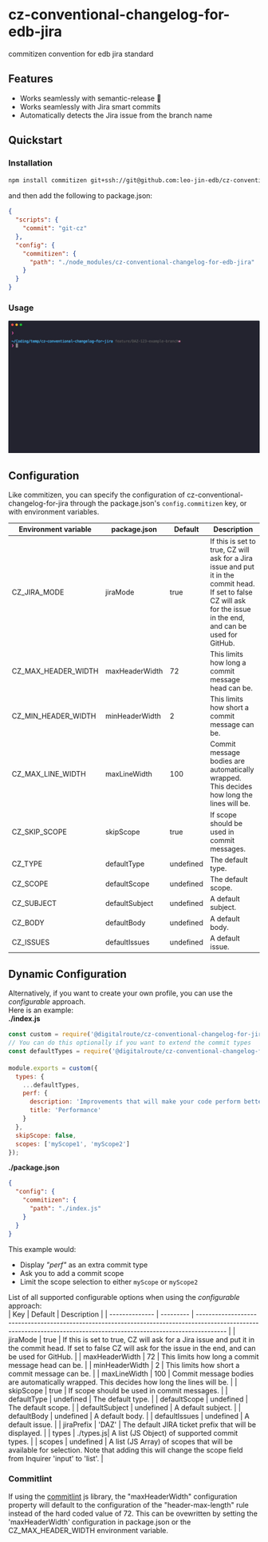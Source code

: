 # cz-conventional-changelog-for-edb-jira

commitizen convention for edb jira standard

## Features

- Works seamlessly with semantic-release 🚀
- Works seamlessly with Jira smart commits
- Automatically detects the Jira issue from the branch name

## Quickstart

### Installation

```bash
npm install commitizen git+ssh://git@github.com:leo-jin-edb/cz-conventional-changelog-for-edb-jira.git
```

and then add the following to package.json:

```json
{
  "scripts": {
    "commit": "git-cz"
  },
  "config": {
    "commitizen": {
      "path": "./node_modules/cz-conventional-changelog-for-edb-jira"
    }
  }
}
```

### Usage

![Gif of terminal when using cz-conventional-changelog-for-jira](https://raw.githubusercontent.com/digitalroute/cz-conventional-changelog-for-jira/master/images/demo.gif)

## Configuration

Like commitizen, you can specify the configuration of cz-conventional-changelog-for-jira through the package.json's `config.commitizen` key, or with environment variables.

| Environment variable | package.json   | Default   | Description                                                                                                                                                           |
| -------------------- | -------------- | --------- | --------------------------------------------------------------------------------------------------------------------------------------------------------------------- |
| CZ_JIRA_MODE         | jiraMode       | true      | If this is set to true, CZ will ask for a Jira issue and put it in the commit head. If set to false CZ will ask for the issue in the end, and can be used for GitHub. |
| CZ_MAX_HEADER_WIDTH  | maxHeaderWidth | 72        | This limits how long a commit message head can be.                                                                                                                    |
| CZ_MIN_HEADER_WIDTH  | minHeaderWidth | 2         | This limits how short a commit message can be.                                                                                                                        |
| CZ_MAX_LINE_WIDTH    | maxLineWidth   | 100       | Commit message bodies are automatically wrapped. This decides how long the lines will be.                                                                             |
| CZ_SKIP_SCOPE        | skipScope      | true      | If scope should be used in commit messages.                                                                                                                           |
| CZ_TYPE              | defaultType    | undefined | The default type.                                                                                                                                                     |
| CZ_SCOPE             | defaultScope   | undefined | The default scope.                                                                                                                                                    |
| CZ_SUBJECT           | defaultSubject | undefined | A default subject.                                                                                                                                                    |
| CZ_BODY              | defaultBody    | undefined | A default body.                                                                                                                                                       |
| CZ_ISSUES            | defaultIssues  | undefined | A default issue.                                                                                                                                                      |

## Dynamic Configuration

Alternatively, if you want to create your own profile, you can use the _configurable_ approach.  
Here is an example:  
**./index.js**

```javascript
const custom = require('@digitalroute/cz-conventional-changelog-for-jira/configurable');
// You can do this optionally if you want to extend the commit types
const defaultTypes = require('@digitalroute/cz-conventional-changelog-for-jira/types');

module.exports = custom({
  types: {
    ...defaultTypes,
    perf: {
      description: 'Improvements that will make your code perform better',
      title: 'Performance'
    }
  },
  skipScope: false,
  scopes: ['myScope1', 'myScope2']
});
```

**./package.json**

```json
{
  "config": {
    "commitizen": {
      "path": "./index.js"
    }
  }
}
```

This example would:

- Display _"perf"_ as an extra commit type
- Ask you to add a commit scope
- Limit the scope selection to either `myScope` or `myScope2`

List of all supported configurable options when using the _configurable_ approach:  
| Key | Default | Description |
| -------------- | --------- | --------------------------------------------------------------------------------------------------------------------------------------------------------------------- |
| jiraMode | true | If this is set to true, CZ will ask for a Jira issue and put it in the commit head. If set to false CZ will ask for the issue in the end, and can be used for GitHub. |
| maxHeaderWidth | 72 | This limits how long a commit message head can be. |
| minHeaderWidth | 2 | This limits how short a commit message can be. |
| maxLineWidth | 100 | Commit message bodies are automatically wrapped. This decides how long the lines will be. |
| skipScope | true | If scope should be used in commit messages. |
| defaultType | undefined | The default type. |
| defaultScope | undefined | The default scope. |
| defaultSubject | undefined | A default subject. |
| defaultBody | undefined | A default body. |
| defaultIssues | undefined | A default issue. |
| jiraPrefix | 'DAZ' | The default JIRA ticket prefix that will be displayed. |
| types | ./types.js| A list (JS Object) of supported commit types. |
| scopes | undefined | A list (JS Array) of scopes that will be available for selection. Note that adding this will change the scope field from Inquirer 'input' to 'list'. |

### Commitlint

If using the [commitlint](https://github.com/conventional-changelog/commitlint) js library, the "maxHeaderWidth" configuration property will default to the configuration of the "header-max-length" rule instead of the hard coded value of 72. This can be ovewritten by setting the 'maxHeaderWidth' configuration in package.json or the CZ_MAX_HEADER_WIDTH environment variable.
